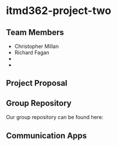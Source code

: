 # itmd362-project-two

## Team Members
* Christopher Millan
* Richard Fagan
* <Add Name Here>
* <Add Name Here>

## Project Proposal
<TODO>

## Group Repository
Our group repository can be found here: <TODO>

## Communication Apps
<TODO>
